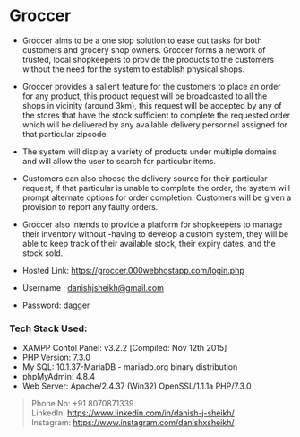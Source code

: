 # Groccer
- Groccer aims to be a one stop solution to ease out tasks for both customers and grocery shop owners. Groccer forms a network of trusted, local shopkeepers to provide the products to the customers without the need for the system to establish physical shops.
- Groccer provides a salient feature for the customers to place an order for any product, this product request will be broadcasted to all the shops in vicinity (around 3km), this request will be accepted by any of the stores that have the stock sufficient to complete the requested order which will be delivered by any available delivery personnel assigned for that particular zipcode.
- The system will display a variety of products under multiple domains and will allow the user to search for particular items.
- Customers can also choose the delivery source for their particular request, if that particular is unable to complete the order, the system will prompt alternate options for order completion. Customers will be given a provision to report any faulty orders.
- Groccer also intends to provide a platform for shopkeepers to manage their inventory without -having to develop a custom system, they will be able to keep track of their available stock, their expiry dates, and the stock sold.

- Hosted Link: https://groccer.000webhostapp.com/login.php
- Username : danishjsheikh@gmail.com
- Password: dagger
  
### Tech Stack Used:
- XAMPP Contol Panel: v3.2.2 [Compiled: Nov 12th 2015]
- PHP Version: 7.3.0
- My SQL: 10.1.37-MariaDB - mariadb.org binary distribution
- phpMyAdmin: 4.8.4
- Web Server: Apache/2.4.37 (Win32) OpenSSL/1.1.1a PHP/7.3.0

> Phone No: +91 8070871339  
> LinkedIn: https://www.linkedin.com/in/danish-j-sheikh/  
> Instagram: https://www.instagram.com/danishxsheikh/   
